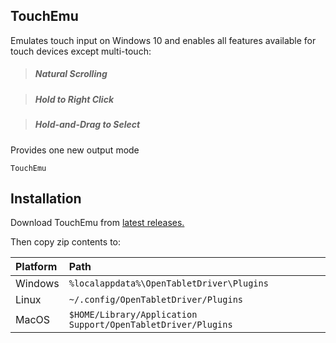 ## TouchEmu

Emulates touch input on Windows 10 and enables all features available for touch devices except multi-touch:

> ##### Natural Scrolling    

> ##### Hold to Right Click

> ##### Hold-and-Drag to Select

Provides one new output mode

    TouchEmu

## Installation

Download TouchEmu from [latest releases.](https://github.com/X9VoiD/VoiDPlugins/releases/latest)

Then copy zip contents to:

| Platform | Path |
| :-- | :-- |
| Windows | `%localappdata%\OpenTabletDriver\Plugins` |
| Linux | `~/.config/OpenTabletDriver/Plugins` |
| MacOS | `$HOME/Library/Application Support/OpenTabletDriver/Plugins` |
